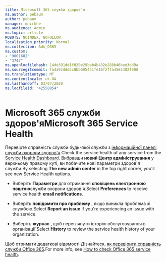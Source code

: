 ```yaml
---
title: Microsoft 365 служби здоров'я
ms.author: pebaum
author: pebaum
manager: mnirkhe
ms.audience: Admin
ms.topic: article
ROBOTS: NOINDEX, NOFOLLOW
localization_priority: Normal
ms.collection: Adm_O365
ms.custom:
- "9001682"
- "3747"
ms.openlocfilehash: 14de391dd1f020e29beb4b432e288b46bee3dd9a
ms.sourcegitcommit: fa4a92ddd5c8bb695441fe16f2ffa4562382f900
ms.translationtype: MT
ms.contentlocale: uk-UA
ms.lasthandoff: 03/07/2020
ms.locfileid: "42558854"
---
```

# <a name="microsoft-365-service-health"></a><span data-ttu-id="e9f76-102">Microsoft 365 служби здоров'я</span><span class="sxs-lookup"><span data-stu-id="e9f76-102">Microsoft 365 Service Health</span></span>


<span data-ttu-id="e9f76-103">Перевірте справність служби будь-якої служби з [інформаційної панелі служби охорони здоров'я](https://admin.microsoft.com/Adminportal/Home?source=applauncher#/servicehealth).</span><span class="sxs-lookup"><span data-stu-id="e9f76-103">Check the service health of any service from the [Service Health Dashboard](https://admin.microsoft.com/Adminportal/Home?source=applauncher#/servicehealth).</span></span> <span data-ttu-id="e9f76-104">Вибравши **новий Центр адміністрування** у верхньому правому куті, ви побачите нові параметри здоров'я служби.</span><span class="sxs-lookup"><span data-stu-id="e9f76-104">By selecting **The new admin center** in the top right corner, you'll see new Service Health options.</span></span>

- <span data-ttu-id="e9f76-105">Виберіть **Параметри** для отримання **сповіщень електронною поштою**служби охорони здоров'я.</span><span class="sxs-lookup"><span data-stu-id="e9f76-105">Select **Preferences** to receive service health **email notifications**.</span></span>

- <span data-ttu-id="e9f76-106">Виберіть **повідомити про проблему** , якщо виникла проблема зі службою.</span><span class="sxs-lookup"><span data-stu-id="e9f76-106">Select **Report an issue** if you're experiencing an issue with the service.</span></span>

- <span data-ttu-id="e9f76-107">Виберіть **журнал** , щоб переглянути історію обслуговування в організації.</span><span class="sxs-lookup"><span data-stu-id="e9f76-107">Select **History** to review the service health history of your organization.</span></span> 

<span data-ttu-id="e9f76-108">Щоб отримати додаткові відомості Дізнайтеся, [як перевірити справність служби Office 365](https://docs.microsoft.com/en-us/office365/enterprise/view-service-health).</span><span class="sxs-lookup"><span data-stu-id="e9f76-108">For more info, see [How to check Office 365 service health](https://docs.microsoft.com/en-us/office365/enterprise/view-service-health).</span></span> 
